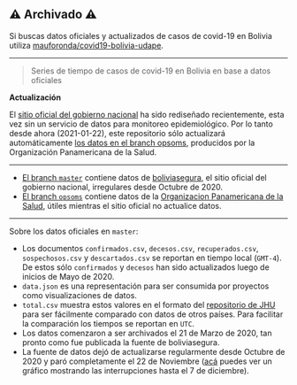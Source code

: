 ## ⚠ Archivado ⚠

Si buscas datos oficiales y actualizados de casos de covid-19 en Bolivia utiliza [mauforonda/covid19-bolivia-udape](mauforonda/covid19-bolivia-udape). 

---

> Series de tiempo de casos de covid-19 en Bolivia en base a datos oficiales

**Actualización** 

El [sitio oficial del gobierno nacional](https://boliviasegura.gob.bo/) ha sido rediseñado recientemente, esta vez sin un servicio de datos para monitoreo epidemiológico. Por lo tanto desde ahora (2021-01-22), este repositorio sólo actualizará automáticamente [los datos en el branch opsoms](https://github.com/mauforonda/covid19-bolivia/tree/opsoms), producidos por la Organización Panamericana de la Salud.

---

- [El branch `master`](https://github.com/mauforonda/covid19-bolivia/tree/master/) contiene datos de [boliviasegura](https://www.boliviasegura.gob.bo/), el sitio oficial del gobierno nacional, irregulares desde Octubre de 2020. 
- [El branch `opsoms`](https://github.com/mauforonda/covid19-bolivia/tree/opsoms) contiene datos de la [Organizacion Panamericana de la Salud](https://paho-covid19-response-who.hub.arcgis.com/datasets/uvw-daily-reports-amro-adm1-output-latest-rate-new-view), útiles mientras el sitio oficial no actualice datos.

---

Sobre los datos oficiales en `master`:

- Los documentos `confirmados.csv`, `decesos.csv`, `recuperados.csv`, `sospechosos.csv` y `descartados.csv` se reportan en tiempo local (`GMT-4`). De estos sólo `confirmados` y `decesos` han sido actualizados luego de inicios de Mayo de 2020.
- `data.json` es una representación para ser consumida por proyectos como visualizaciones de datos.
- `total.csv` muestra estos valores en el formato del [repositorio de JHU](https://github.com/CSSEGISandData/COVID-19) para ser fácilmente comparado con datos de otros países. Para facilitar la comparación los tiempos se reportan en `UTC`.
- Los datos comenzaron a ser archivados el 21 de Marzo de 2020, tan pronto como fue publicada la fuente de boliviasegura.
- La fuente de datos dejó de actualizarse regularmente desde Octubre de 2020 y paró completamente el 22 de Noviembre ([acá](https://twitter.com/mauforonda/status/1335805902289575937) puedes ver un gráfico mostrando las interrupciones hasta el 7 de diciembre).

